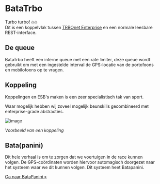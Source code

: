 
# BataTrbo

Turbo turbo! [🔥](https://www.dumpert.nl/item/7153219_dce8872e)[🔥](https://www.youtube.com/watch?v=hmmIl9aMz4I)  
Dit is een koppelvlak tussen [TRBOnet Enterprise](https://trbonet.com/downloads/) en een normale leesbare REST-interface.

## De queue

BataTrbo heeft een interne queue met een rate limiter, deze queue wordt gebruikt om met een ingestelde interval de GPS-locatie van de portofoons en mobilofoons op te vragen.


## Koppeling

Koppelingen en ESB's maken is een zeer specialistisch tak van sport.

Waar mogelijk hebben wij zoveel mogelijk beunskills gecombineerd met enterprise-grade abstracties.

![image](https://user-images.githubusercontent.com/1276421/165740525-7a5eda66-0540-4e94-b64e-2484690cb632.png)

*Voorbeeld van een koppeling*

## Bata(panini)

Dit hele verhaal is om te zorgen dat we voertuigen in de race kunnen volgen. De GPS-coördinaten worden hiervoor automagisch doorgezet naar het systeem waar we dit kunnen volgen. Dit systeem heet Batapanini.

[Ga naar BataPanini »](https://www.batavierenrace.nl/nl/50/ciabata/)
